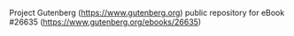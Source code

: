 Project Gutenberg (https://www.gutenberg.org) public repository for eBook #26635 (https://www.gutenberg.org/ebooks/26635)
